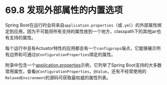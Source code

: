 # 69.8 发现外部属性的内置选项

Spring Boot在运行时会将来自`application.properties`（或`.yml`）的外部属性绑定到应用，因为不可能将所有支持的属性放到一个地方，classpath下的其他jar也有支持的属性。

每个运行中且有Actuator特性的应用都会有一个`configprops`端点，它能够展示所有边界和可通过`@ConfigurationProperties`绑定的属性。

附录中包含一个[application.properties](http://docs.spring.io/spring-boot/docs/1.4.1.RELEASE/reference/htmlsingle/#common-application-properties)示例，它列举了Spring Boot支持的大多数常用属性，查看`@ConfigurationProperties`，`@Value`，还有不经常使用的`RelaxedEnvironment`的源码可获取最权威的属性列表。

